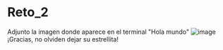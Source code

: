 # Reto_2
Adjunto la imagen donde aparece en el terminal "Hola mundo"
![image](https://user-images.githubusercontent.com/124615019/224522539-0cd7c9ce-5445-4666-84bc-29f4aa7935ca.png)
¡Gracias, no olviden dejar su estrellita!
